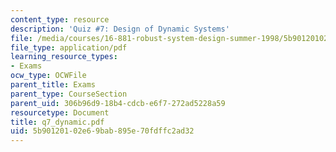 ```yaml
---
content_type: resource
description: 'Quiz #7: Design of Dynamic Systems'
file: /media/courses/16-881-robust-system-design-summer-1998/5b90120102e69bab895e70fdffc2ad32_q7_dynamic.pdf
file_type: application/pdf
learning_resource_types:
- Exams
ocw_type: OCWFile
parent_title: Exams
parent_type: CourseSection
parent_uid: 306b96d9-18b4-cdcb-e6f7-272ad5228a59
resourcetype: Document
title: q7_dynamic.pdf
uid: 5b901201-02e6-9bab-895e-70fdffc2ad32
---
```

